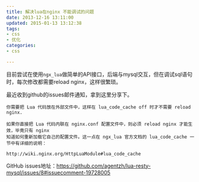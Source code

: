 ```yaml
---
title: 解决lua在nginx 不能调试的问题
date: 2013-12-16 13:11:00
updated: 2015-01-13 13:12:38
tags: 
- css
- 优化
categories: 
- css

---
```

目前尝试在使用`ngx_lua`做简单的API接口，后端与mysql交互，但在调试sql语句时，每次修改都需要reload nginx，这样很繁琐。


<!--more-->


最近收到github的issues邮件通知，拿到这里分享下。

    你需要把 Lua 代码放在外部文件中，这样在 lua_code_cache off 时才不需要 reload nginx.
    
    如果你直接把 Lua 代码内联在 nginx.conf 配置文件中，则必须 reload nginx 才能生效，毕竟只有 nginx
    知道如何重新加载它自己的配置文件。这一点在 ngx_lua 官方文档的 lua_code_cache 一节中有详细的说明：
    
    http://wiki.nginx.org/HttpLuaModule#lua_code_cache

GitHub issues地址：https://github.com/agentzh/lua-resty-mysql/issues/8#issuecomment-19728005